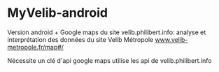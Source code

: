 # MyVelib-android
Version android + Google maps du site velib.philibert.info: analyse et interprétation des données du site Velib Métropole www.velib-metropole.fr/map#/

Nécessite un clé d'api google maps
utilise les api de velib.philibert.info
